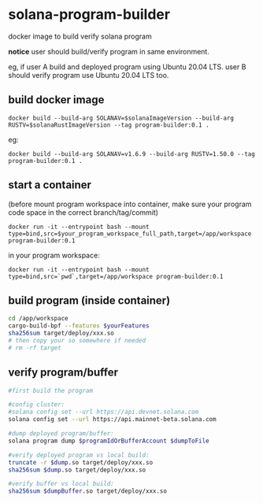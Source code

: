 # solana-program-builder
docker image to build verify solana program


**notice**
user should build/verify program in same environment.

eg, if user A build and deployed program using Ubuntu 20.04 LTS. user B should verify program use Ubuntu 20.04 LTS too.

## build docker image

`docker build --build-arg SOLANAV=$solanaImageVersion --build-arg RUSTV=$solanaRustImageVersion --tag program-builder:0.1 . `

eg:

`docker build --build-arg SOLANAV=v1.6.9 --build-arg RUSTV=1.50.0 --tag program-builder:0.1 . `

## start a container

(before mount program workspace into container, make sure your program code space in the correct branch/tag/commit)

`docker run -it --entrypoint bash --mount type=bind,src=$your_program_workspace_full_path,target=/app/workspace program-builder:0.1`

in your program workspace:

```docker run -it --entrypoint bash --mount type=bind,src=`pwd`,target=/app/workspace program-builder:0.1```

## build program (inside container)

```bash
cd /app/workspace 
cargo-build-bpf --features $yourFeatures
sha256sum target/deploy/xxx.so
# then copy your so somewhere if needed
# rm -rf target 
```

## verify program/buffer

```bash
#first build the program

#config cluster:
#solana config set --url https://api.devnet.solana.com
solana config set --url https://api.mainnet-beta.solana.com

#dump deployed program/buffer:
solana program dump $programIdOrBufferAccount $dumpToFile

#verify deployed program vs local build:
truncate -r $dump.so target/deploy/xxx.so
sha256sum $dump.so target/deploy/xxx.so  

#verify buffer vs local build:
sha256sum $dumpBuffer.so target/deploy/xxx.so  
```
